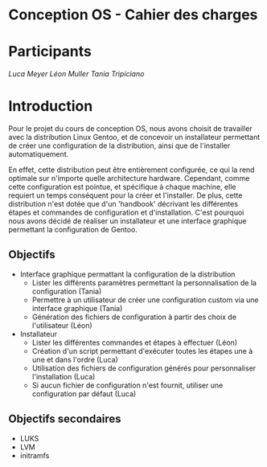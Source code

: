 # Conception OS - Cahier des charges

# Participants

*Luca Meyer*
*Léon Muller*
*Tania Tripiciano*

# Introduction

Pour le projet du cours de conception OS, nous avons choisit de travailler avec la distribution Linux Gentoo, et de concevoir un installateur permettant de créer une configuration de la distribution, ainsi que de l'installer automatiquement.

En effet, cette distribution peut être entièrement configurée, ce qui la rend optimale sur n'importe quelle architecture hardware. Cependant, comme cette configuration est pointue, et spécifique à chaque machine, elle requiert un temps conséquent pour la créer et l'installer. De plus, cette distribution n'est dotée que d'un 'handbook' décrivant les différentes étapes et commandes de configuration et d'installation. C'est pourquoi nous avons décidé de réaliser un installateur et une interface graphique permettant la configuration de Gentoo.

## Objectifs

- Interface graphique permattant la configuration de la distribution
	- Lister les différents paramètres permettant la personnalisation de la configuration (Tania)
	- Permettre à un utilisateur de créer une configuration custom via une interface graphique (Tania)
	- Génération des fichiers de configuration à partir des choix de l'utilisateur (Léon)
- Installateur
	- Lister les différentes commandes et étapes à effectuer (Léon)
	- Création d'un script permettant d'exécuter toutes les étapes une à une et dans l'ordre (Luca)
	- Utilisation des fichiers de configuration générés pour personnaliser l'installation (Luca)
	- Si aucun fichier de configuration n'est fournit, utiliser une configuration par défaut (Luca)

## Objectifs secondaires

- LUKS
- LVM 
- initramfs